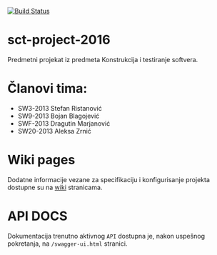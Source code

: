 [![Build Status](https://travis-ci.com/dmarjanovic94/awt-test-siit-project-2016-service.svg?token=i5gbtj21jsWqKhMUFjrS&branch=master)](https://travis-ci.com/dmarjanovic94/awt-test-siit-project-2016-service)

# sct-project-2016
Predmetni projekat iz predmeta Konstrukcija i testiranje softvera.

# Članovi tima:
- SW3-2013  Stefan Ristanović
- SW9-2013  Bojan Blagojević
- SWF-2013  Dragutin Marjanović
- SW20-2013 Aleksa Zrnić

# Wiki pages
Dodatne informacije vezane za specifikaciju i konfigurisanje projekta dostupne su na [wiki](https://github.com/dmarjanovic94/awt-test-siit-project-2016-service/wiki) stranicama.

# API DOCS
Dokumentacija trenutno aktivnog `API` dostupna je, nakon uspešnog pokretanja, na  `/swagger-ui.html` stranici.
